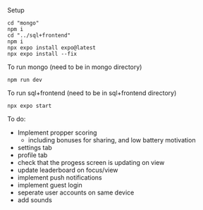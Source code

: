 Setup
```
cd "mongo"
npm i
cd "../sql+frontend"
npm i
npx expo install expo@latest
npx expo install --fix
```
To run mongo (need to be in mongo directory)
```
npm run dev
```
To run sql+frontend (need to be in sql+frontend directory)
```
npx expo start
```

To do:
- Implement propper scoring
    - including bonuses for sharing, and low battery motivation
- settings tab
- profile tab
- check that the progess screen is updating on view
- update leaderboard on focus/view
- implement push notifications
- implement guest login
- seperate user accounts on same device
- add sounds